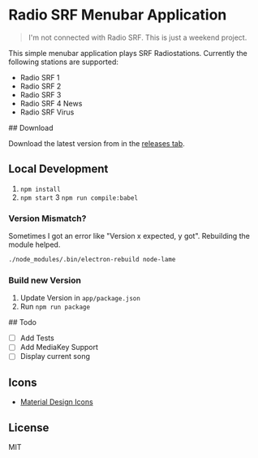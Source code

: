 # Radio SRF Menubar Application

> I'm not connected with Radio SRF. This is just a weekend project.

This simple menubar application plays SRF Radiostations. Currently the following stations are supported:

- Radio SRF 1
- Radio SRF 2
- Radio SRF 3
- Radio SRF 4 News
- Radio SRF Virus

## Download

Download the latest version from in the [releases tab](https://github.com/stefanzweifel/radio-srf-menubarapp/releases).

## Local Development

1. `npm install`
2. `npm start`
3 `npm run compile:babel`

### Version Mismatch?

Sometimes I got an error like "Version x expected, y got". Rebuilding the module helped.

```bash
./node_modules/.bin/electron-rebuild node-lame
```

### Build new Version

1. Update Version in `app/package.json`
2. Run `npm run package`

## Todo

- [ ] Add Tests
- [ ] Add MediaKey Support
- [ ] Display current song

## Icons

- [Material Design Icons](https://design.google.com/icons/)

## License

MIT